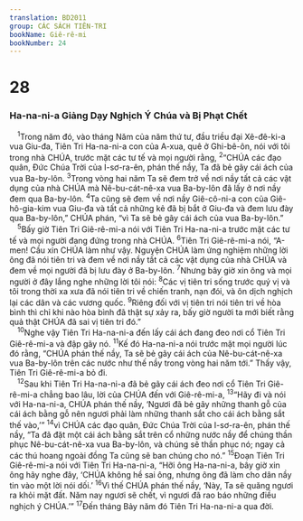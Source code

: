 ```yaml
---
translation: BD2011
group: CÁC SÁCH TIÊN-TRI
bookName: Giê-rê-mi 
bookNumber: 24
---
```


<div class="title"><h1>28</h1><h3>Ha-na-ni-a Giảng Dạy Nghịch Ý Chúa và Bị Phạt Chết</h3></div>
<span class="verse gie_28_1"> <sup>1</sup>Trong năm đó, vào tháng Năm của năm thứ tư, đầu triều đại Xê-đê-ki-a vua Giu-đa, Tiên Tri Ha-na-ni-a con của A-xua, quê ở Ghi-bê-ôn, nói với tôi trong nhà CHÚA, trước mặt các tư tế và mọi người rằng, </span>
<span class="verse gie_28_2"><sup>2</sup>“CHÚA các đạo quân, Ðức Chúa Trời của I-sơ-ra-ên, phán thế nầy, Ta đã bẻ gãy cái ách của vua Ba-by-lôn. </span>
<span class="verse gie_28_3"><sup>3</sup>Trong vòng hai năm Ta sẽ đem trở về nơi nầy tất cả các vật dụng của nhà CHÚA mà Nê-bu-cát-nê-xa vua Ba-by-lôn đã lấy ở nơi nầy đem qua Ba-by-lôn. </span>
<span class="verse gie_28_4"><sup>4</sup>Ta cũng sẽ đem về nơi nầy Giê-cô-ni-a con của Giê-hô-gia-kim vua Giu-đa và tất cả những kẻ đã bị bắt ở Giu-đa và đem lưu đày qua Ba-by-lôn,” CHÚA phán, “vì Ta sẽ bẻ gãy cái ách của vua Ba-by-lôn.”<br/></span>
<span class="verse gie_28_5"> <sup>5</sup>Bấy giờ Tiên Tri Giê-rê-mi-a nói với Tiên Tri Ha-na-ni-a trước mặt các tư tế và mọi người đang đứng trong nhà CHÚA. </span>
<span class="verse gie_28_6"><sup>6</sup>Tiên Tri Giê-rê-mi-a nói, “A-men! Cầu xin CHÚA làm như vậy. Nguyện CHÚA làm ứng nghiệm những lời ông đã nói tiên tri và đem về nơi nầy tất cả các vật dụng của nhà CHÚA và đem về mọi người đã bị lưu đày ở Ba-by-lôn. </span>
<span class="verse gie_28_7"><sup>7</sup>Nhưng bây giờ xin ông và mọi người ở đây lắng nghe những lời tôi nói: </span>
<span class="verse gie_28_8"><sup>8</sup>Các vị tiên tri sống trước quý vị và tôi trong thời xa xưa đã nói tiên tri về chiến tranh, nạn đói, và ôn dịch nghịch lại các dân và các vương quốc. </span>
<span class="verse gie_28_9"><sup>9</sup>Riêng đối với vị tiên tri nói tiên tri về hòa bình thì chỉ khi nào hòa bình đã thật sự xảy ra, bấy giờ người ta mới biết rằng quả thật CHÚA đã sai vị tiên tri đó.”<br/></span>
<span class="verse gie_28_10"> <sup>10</sup>Nghe vậy Tiên Tri Ha-na-ni-a đến lấy cái ách đang đeo nơi cổ Tiên Tri Giê-rê-mi-a và đập gãy nó. </span>
<span class="verse gie_28_11"><sup>11</sup>Kế đó Ha-na-ni-a nói trước mặt mọi người lúc đó rằng, “CHÚA phán thế nầy, Ta sẽ bẻ gãy cái ách của Nê-bu-cát-nê-xa vua Ba-by-lôn trên các nước như thế nầy trong vòng hai năm tới.” Thấy vậy, Tiên Tri Giê-rê-mi-a bỏ đi.<br/></span>
<span class="verse gie_28_12"> <sup>12</sup>Sau khi Tiên Tri Ha-na-ni-a đã bẻ gãy cái ách đeo nơi cổ Tiên Tri Giê-rê-mi-a chẳng bao lâu, lời của CHÚA đến với Giê-rê-mi-a, </span>
<span class="verse gie_28_13"><sup>13</sup>“Hãy đi và nói với Ha-na-ni-a, CHÚA phán thế nầy, ‘Ngươi đã bẻ gãy những thanh gỗ của cái ách bằng gỗ nên ngươi phải làm những thanh sắt cho cái ách bằng sắt thế vào,’” </span>
<span class="verse gie_28_14"><sup>14</sup>vì CHÚA các đạo quân, Ðức Chúa Trời của I-sơ-ra-ên, phán thế nầy, “Ta đã đặt một cái ách bằng sắt trên cổ những nước nầy để chúng thần phục Nê-bu-cát-nê-xa vua Ba-by-lôn, và chúng sẽ thần phục nó; ngay cả các thú hoang ngoài đồng Ta cũng sẽ ban chúng cho nó.” </span>
<span class="verse gie_28_15"><sup>15</sup>Ðoạn Tiên Tri Giê-rê-mi-a nói với Tiên Tri Ha-na-ni-a, “Hỡi ông Ha-na-ni-a, bây giờ xin ông hãy nghe đây, ‘CHÚA không hề sai ông, nhưng ông đã làm cho dân nầy tin vào một lời nói dối.’ </span>
<span class="verse gie_28_16"><sup>16</sup>Vì thế CHÚA phán thế nầy, ‘Này, Ta sẽ quăng ngươi ra khỏi mặt đất. Năm nay ngươi sẽ chết, vì ngươi đã rao báo những điều nghịch ý CHÚA.’” </span>
<span class="verse gie_28_17"><sup>17</sup>Ðến tháng Bảy năm đó Tiên Tri Ha-na-ni-a qua đời.<br/></span>
